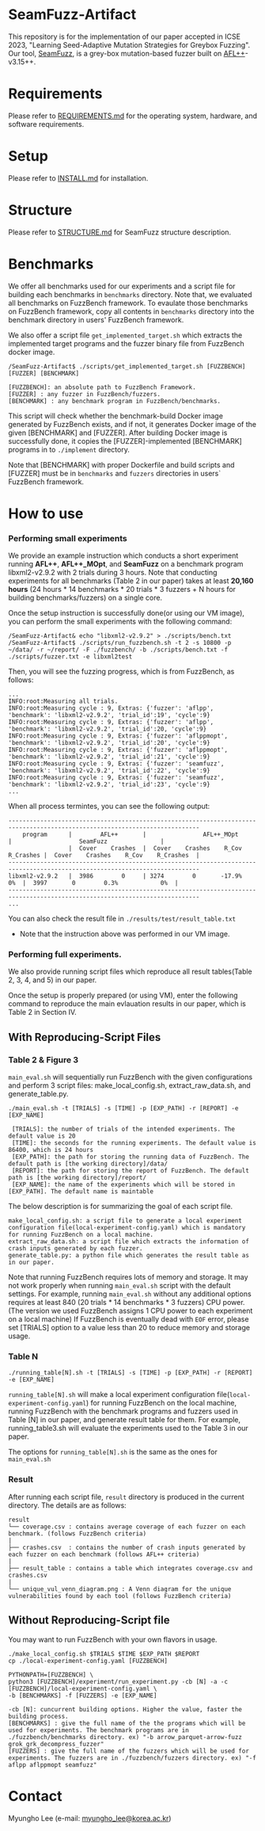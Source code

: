 # SeamFuzz-Artifact
This repository is for the implementation of our paper accepted in ICSE 2023, "Learning Seed-Adaptive Mutation Strategies for
Greybox Fuzzing".
Our tool, [SeamFuzz](https://github.com/kupl/SeamFuzz-public), is a grey-box mutation-based fuzzer built on [AFL++](https://github.com/AFLplusplus/AFLplusplus)-v3.15++.

# Requirements
Please refer to [REQUIREMENTS.md](./REQUIREMENTS.md) for the operating system, hardware, and software requirements.

# Setup
Please refer to [INSTALL.md](./INSTALL.md) for installation.

# Structure
Please refer to [STRUCTURE.md](./STRUCTURE.md) for SeamFuzz structure description.

# Benchmarks
We offer all benchmarks used for our experiments and a script file for building each benchmarks in `benchmarks` directory.
Note that, we evaluated all benchmarks on FuzzBench framework.
To evaulate those benchmarks on FuzzBench framework, copy all contents in `benchmarks` directory into the benchmark directory in users' FuzzBench framework.

We also offer a script file `get_implemented_target.sh` which extracts the implemented target programs and the fuzzer binary file from FuzzBench docker image.
 
```
/SeamFuzz-Artifact$ ./scripts/get_implemented_target.sh [FUZZBENCH] [FUZZER] [BENCHMARK]

[FUZZBENCH]: an absolute path to FuzzBench Framework. 
[FUZZER] : any fuzzer in FuzzBench/fuzzers. 
[BENCHMARK] : any benchmark program in FuzzBench/benchmarks.
```

This script will check whether the benchmark-build Docker image generated by FuzzBench exists, and if not, it generates Docker image of the given [BENCHMARK] and [FUZZER].
After building Docker image is successfully done, it copies the [FUZZER]-implemented [BENCHMARK] programs in to `./implement` directory.

Note that [BENCHMARK] with proper Dockerfile and build scripts and [FUZZER] must be in `benchmarks` and `fuzzers` directories in users` FuzzBench framework.


# How to use
### Performing small experiments
We provide an example instruction which conducts a short experiment running **AFL++**, **AFL++_MOpt**, and **SeamFuzz** on a benchmark program libxml2-v2.9.2 with 2 trials during 3 hours. 
Note that conducting experiments for all benchmarks (Table 2 in our paper) takes at least **20,160 hours** (24 hours * 14 benchmarks * 20 trials * 3 fuzzers + N hours for building benchmarks/fuzzers) on a single core.

Once the setup instruction is successfully done(or using our VM image), you can perform the small experiments with the following command:

```
/SeamFuzz-Artifact& echo "libxml2-v2.9.2" > ./scripts/bench.txt
/SeamFuzz-Artifact$ ./scripts/run_fuzzbench.sh -t 2 -s 10800 -p ~/data/ -r ~/report/ -F ./fuzzbench/ -b ./scripts/bench.txt -f ./scripts/fuzzer.txt -e libxml2test
```

Then, you will see the fuzzing progress, which is from FuzzBench, as follows:

```
...
INFO:root:Measuring all trials.
INFO:root:Measuring cycle : 9, Extras: {'fuzzer': 'aflpp', 'benchmark': 'libxml2-v2.9.2', 'trial_id':19', 'cycle':9}
INFO:root:Measuring cycle : 9, Extras: {'fuzzer': 'aflpp', 'benchmark': 'libxml2-v2.9.2', 'trial_id':20, 'cycle':9}
INFO:root:Measuring cycle : 9, Extras: {'fuzzer': 'aflppmopt', 'benchmark': 'libxml2-v2.9.2', 'trial_id':20', 'cycle':9}
INFO:root:Measuring cycle : 9, Extras: {'fuzzer': 'aflppmopt', 'benchmark': 'libxml2-v2.9.2', 'trial_id':21', 'cycle':9}
INFO:root:Measuring cycle : 9, Extras: {'fuzzer': 'seamfuzz', 'benchmark': 'libxml2-v2.9.2', 'trial_id':22', 'cycle':9}
INFO:root:Measuring cycle : 9, Extras: {'fuzzer': 'seamfuzz', 'benchmark': 'libxml2-v2.9.2', 'trial_id':23', 'cycle':9}
...
```

When all process termintes, you can see the following output:
```
----------------------------------------------------------------------------------------------------------------------------
    program      |        AFL++       |                AFL++_MOpt               |                   SeamFuzz               |
                 |  Cover    Crashes  |  Cover    Crashes    R_Cov    R_Crashes |  Cover    Crashes    R_Cov    R_Crashes  |
----------------------------------------------------------------------------------------------------------------------------
libxml2-v2.9.2   |  3986        0     | 3274        0       -17.9%          0%  |  3997       0        0.3%            0%  |    
----------------------------------------------------------------------------------------------------------------------------
...
```
You can also check the result file in `./results/test/result_table.txt`

* Note that the instruction above was performed in our VM image.


### Performing full experiments.
We also provide running script files which reproduce all result tables(Table 2, 3, 4, and 5) in our paper.


Once the setup is properly prepared (or using VM), enter the following command to reproduce the main evlauation results in our paper, which is Table 2 in Section IV.

## With Reproducing-Script Files

### Table 2 & Figure 3

`main_eval.sh` will sequentially run FuzzBench with the given configurations and perform 3 script files: make_local_config.sh, extract_raw_data.sh, and generate_table.py.

```
./main_eval.sh -t [TRIALS] -s [TIME] -p [EXP_PATH] -r [REPORT] -e [EXP_NAME]

 [TRIALS]: the number of trials of the intended experiments. The default value is 20
 [TIME]: the seconds for the running experiments. The default value is 86400, which is 24 hours
 [EXP_PATH]: the path for storing the running data of FuzzBench. The default path is [the working directory]/data/
 [REPORT]: the path for storing the report of FuzzBench. The default path is [the working directory]/report/
 [EXP_NAME]: the name of the experiments which will be stored in [EXP_PATH]. The default name is maintable
```

The below description is for summarizing the goal of each script file.

```
make_local_config.sh: a script file to generate a local experiment configuration file(local-experiment-config.yaml) which is mandatory for running FuzzBench on a local machine.
extract_raw_data.sh: a script file which extracts the information of crash inputs generated by each fuzzer.
generate_table.py: a python file which generates the result table as in our paper.
```



Note that running FuzzBench requires lots of memory and storage. It may not work properly when running `main_eval.sh` script with the default settings. 
For example, running `main_eval.sh` without any additional options requires at least 840 (20 trials * 14 benchmarks * 3 fuzzers) CPU power. (The version we used FuzzBench assigns 1 CPU power to each experiment on a local machine)
If FuzzBench is eventually dead with `EOF` error, please set [TRIALS] option to a value less than 20 to reduce memory and storage usage. 

### Table N

```
./running_table[N].sh -t [TRIALS] -s [TIME] -p [EXP_PATH] -r [REPORT] -e [EXP_NAME]
```

`running_table[N].sh` will make a local experiment configuration file(`local-experiment-config.yaml`) for running FuzzBench on the local machine, running FuzzBench with the benchmark programs and fuzzers used in Table [N] in our paper, and generate result table for them.
For example, running_table3.sh will evaluate the experiments used to the Table 3 in our paper.

The options for `running_table[N].sh` is the same as the ones for `main_eval.sh`

### Result
After running each script file, `result` directory is produced in the current directory.
The details are as follows:

```
result
└── coverage.csv : contains average coverage of each fuzzer on each benchmark. (follows FuzzBench criteria)
|      
├── crashes.csv  : contains the number of crash inputs generated by each fuzzer on each benchmark (follows AFL++ criteria)
|      
├── result_table : contains a table which integrates coverage.csv and crashes.csv
|
└── unique_vul_venn_diagram.png : A Venn diagram for the unique vulnerabilities found by each tool (follows FuzzBench criteria)
```

## Without Reproducing-Script file 
You may want to run FuzzBench with your own flavors in usage.

```
./make_local_config.sh $TRIALS $TIME $EXP_PATH $REPORT
cp ./local-experiment-config.yaml [FUZZBENCH]

PYTHONPATH=[FUZZBENCH] \
python3 [FUZZBENCH]/experiment/run_experiment.py -cb [N] -a -c [FUZZBENCH]/local-experiment-config.yaml \
-b [BENCHMARKS] -f [FUZZERS] -e [EXP_NAME]
```

```
-cb [N]: cuncurrent building options. Higher the value, faster the building process. 
[BENCHMARKS] : give the full name of the the programs which will be used for experiments. The benchmark programs are in ./fuzzbench/benchmarks directory. ex) "-b arrow_parquet-arrow-fuzz grok_grk_decompress_fuzzer"
[FUZZERS] : give the full name of the fuzzers which will be used for experiments. The fuzzers are in ./fuzzbench/fuzzers directory. ex) "-f aflpp aflppmopt seamfuzz"
```

# Contact
Myungho Lee (e-mail: myungho_lee@korea.ac.kr)

